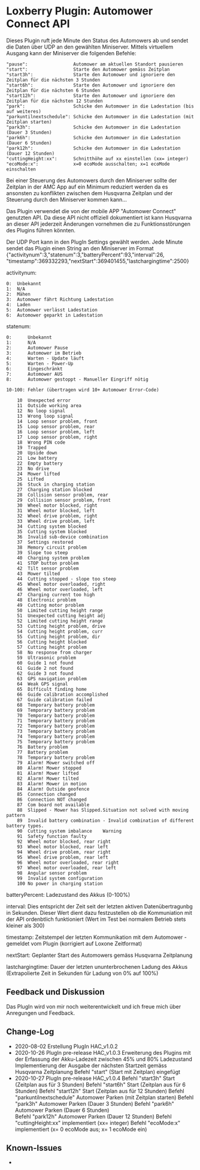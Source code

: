 # Loxberry Plugin: Automower Connect API
Dieses Plugin ruft jede Minute den Status des Automowers ab und sendet die Daten über UDP an den gewählten Miniserver. Mittels virtuellem Ausgang kann der Miniserver die folgenden Befehle:

    "pause":                 Automower am aktuellen Standort pausieren
    "start":                 Starte den Automower gemäss Zeitplan
    "start3h":               Starte den Automower und ignoriere den Zeitplan für die nächsten 3 Stunden
    "start6h":               Starte den Automower und ignoriere den Zeitplan für die nächsten 6 Stunden
    "start12h":              Starte den Automower und ignoriere den Zeitplan für die nächsten 12 Stunden
    "park":                  Schicke den Automower in die Ladestation (bis auf weiteres)
    "parkuntilnextschedule": Schicke den Automower in die Ladestation (mit Zeitplan starten)
    "park3h":                Schicke den Automower in die Ladestation (Dauer 3 Stunden)
    "park6h":                Schicke den Automower in die Ladestation (Dauer 6 Stunden)
    "park12h":               Schicke den Automower in die Ladestation (Dauer 12 Stunden)
    "cuttingHeight:xx":      Schnitthöhe auf xx einstellen (xx= integer)
    "ecoMode:x":             x=0 ecoMode ausschalten; x=1 ecoMode einschalten

Bei einer Steuerung des Automowers durch den Miniserver sollte der Zeitplan in der AMC App auf ein Minimum reduziert werden da es ansonsten zu konflikten zwischen dem Husqvarna Zeitplan und der Steuerung durch den Miniserver kommen kann...

Das Plugin verwendet die von der mobile APP "Automower Connect" genutzten API. Da diese API nicht offiziell dokumentiert ist kann Husqvarna an dieser API jederzeit Änderungen vornehmen die zu Funktionsstörungen des Plugins führen könnten.

Der UDP Port kann in den PlugIn Settings gewählt werden.
Jede Minute sendet das Plugin einen String an den Miniserver im Format {"activitynum":3,"statenum":3,"batteryPercent":93,"interval":26, "timestamp":369332293,"nextStart":369401455,"lastchargingtime":2500}

activitynum:

    0:  Unbekannt
    1:  N/A
    2:  Mähen
    3:  Automower fährt Richtung Ladestation
    4:  Laden
    5:  Automower verlässt Ladestation
    6:  Automower geparkt in Ladestation

statenum:

    0:      Unbekannt
    1:      N/A
    2:      Automower Pause
    3:      Automower im Betrieb
    4:      Warten - Update läuft
    5:      Warten - Power-Up
    6:      Eingeschränkt
    7:      Automower AUS
    8:      Automower gestoppt - Manueller Eingriff nötig
    
    10-100: Fehler (übertragen wird 10+ Automower Error-Code)

        10  Unexpected error
        11  Outside working area
        12  No loop signal
        13  Wrong loop signal
        14  Loop sensor problem, front
        15  Loop sensor problem, rear
        16  Loop sensor problem, left
        17  Loop sensor problem, right
        18  Wrong PIN code
        19  Trapped
        20  Upside down
        21  Low battery
        22  Empty battery
        23  No drive
        24  Mower lifted
        25  Lifted
        26  Stuck in charging station
        27  Charging station blocked
        28  Collision sensor problem, rear
        29  Collision sensor problem, front
        30  Wheel motor blocked, right
        31  Wheel motor blocked, left
        32  Wheel drive problem, right
        33  Wheel drive problem, left
        34  Cutting system blocked
        35  Cutting system blocked
        36  Invalid sub-device combination
        37  Settings restored
        38  Memory circuit problem
        39  Slope too steep
        40  Charging system problem
        41  STOP button problem
        42  Tilt sensor problem
        43  Mower tilted
        44  Cutting stopped - slope too steep
        45  Wheel motor overloaded, right
        46  Wheel motor overloaded, left
        47  Charging current too high
        48  Electronic problem
        49  Cutting motor problem
        50  Limited cutting height range
        51  Unexpected cutting height adj
        52  Limited cutting height range
        53  Cutting height problem, drive
        54  Cutting height problem, curr
        55  Cutting height problem, dir
        56  Cutting height blocked
        57  Cutting height problem
        58  No response from charger
        59  Ultrasonic problem
        60  Guide 1 not found
        61  Guide 2 not found
        62  Guide 3 not found
        63  GPS navigation problem
        64  Weak GPS signal
        65  Difficult finding home
        66  Guide calibration accomplished
        67  Guide calibration failed
        68  Temporary battery problem
        69  Temporary battery problem
        70  Temporary battery problem
        71  Temporary battery problem
        72  Temporary battery problem
        73  Temporary battery problem
        74  Temporary battery problem
        75  Temporary battery problem
        76  Battery problem
        77  Battery problem
        78  Temporary battery problem
        79  Alarm! Mower switched off
        80  Alarm! Mower stopped
        81  Alarm! Mower lifted
        82  Alarm! Mower tilted
        83  Alarm! Mower in motion
        84  Alarm! Outside geofence
        85  Connection changed
        86  Connection NOT changed
        87  Com board not available
        88  Slipped - Mower has Slipped.Situation not solved with moving pattern
        89  Invalid battery combination - Invalid combination of different battery types.
        90  Cutting system imbalance    Warning
        91  Safety function faulty
        92  Wheel motor blocked, rear right
        93  Wheel motor blocked, rear left
        94  Wheel drive problem, rear right
        95  Wheel drive problem, rear left
        96  Wheel motor overloaded, rear right
        97  Wheel motor overloaded, rear left
        98  Angular sensor problem
        99  Invalid system configuration
        100 No power in charging station

batteryPercent:
    Ladezustand des Akkus (0-100%)
    
interval:
    Dies entspricht der Zeit seit der letzten aktiven Datenübertragunbg in Sekunden. Dieser Wert dient dazu festzustellen ob die Kommuniation mit der API ordenbtlich funktioniert (Wert im Test bei normalem Betrieb stets kleiner als 300)

timestamp:
	Zeitstempel der letzten Kommunikation mit dem Automower - gemeldet vom Plugin (korrigiert auf Loxone Zeitformat)

nextStart:
	Geplanter Start des Automowers gemäss Husqvarna Zeitplanung
	
lastchargingtime:
	Dauer der letzten ununterbrochenen Ladung des Akkus (Extrapolierte Zeit in Sekunden für Ladung von 0% auf 100%)

## Feedback und Diskussion
Das PlugIn wird von mir noch weiterentwickelt und ich freue mich über Anregungen und Feedback.

## Change-Log
- 2020-08-02  Erstellung PlugIn HAC_v1.0.2
- 2020-10-26  PlugIn pre-release HAC_v1.0.3
			  Erweiterung des Plugins mit der Erfassung der Akku-Ladezeit zwischen 45% und 80% Ladezustand
			  Implementierung der Ausgabe der nächsten Startzeit gemäss Husqvarna Zeitplanung
			  Befehl "start" (Start mit Zeitplan) eingefügt
- 2020-10-27  PlugIn pre-release HAC_v1.0.4
			  Befehl "start3h"  Start (Zeitplan aus für 3 Stunden)
			  Befehl "start6h"  Start (Zeitplan aus für 6 Stunden)
			  Befehl "start12h" Start (Zeitplan aus für 12 Stunden)
			  Befehl "parkuntilnextschedule" Automower Parken (mit Zeitplan starten)
			  Befehl "park3h"  Automower Parken (Dauer 3 Stunden)
			  Befehl "park6h"  Automower Parken (Dauer 6 Stunden)	 
			  Befehl "park12h" Automower Parken (Dauer 12 Stunden)
			  Befehl "cuttingHeight:xx" implementiert (xx= integer)
			  Befehl "ecoMode:x" implementiert (x= 0 ecoMode aus; x= 1 ecoMode ein)
## Known-Issues
- 
